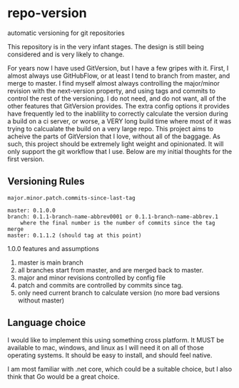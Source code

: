 # repo-version
automatic versioning for git repositories

This repository is in the very infant stages. The design is still being considered and is very likely to change.

For years now I have used GitVersion, but I have a few gripes with it. First, I almost always
use GitHubFlow, or at least I tend to branch from master, and merge to master. I find myself
almost always controlling the major/minor revision with the next-version property, and using
tags and commits to control the rest of the versioning. I do not need, and do not want, all of
the other features that GitVersion provides. The extra config options it provides have frequently
led to the inablility to correctly calculate the version during a build on a ci server, or worse,
a VERY long build time where most of it was trying to calcualate the build on a very large repo.
This project aims to acheive the parts of GitVersion that I love, without all of the baggage.
As such, this project should be extremely light weight and opinionated. It will only support the
git workflow that I use. Below are my initial thoughts for the first version.

## Versioning Rules

```
major.minor.patch.commits-since-last-tag

master: 0.1.0.0
branch: 0.1.1-branch-name-abbrev0001 or 0.1.1-branch-name-abbrev.1
    where the final number is the number of commits since the tag
merge
master: 0.1.1.2 (should tag at this point)
```

1.0.0 features and assumptions

1. master is main branch
2. all branches start from master, and are merged back to master.
3. major and minor revisions controlled by config file
4. patch and commits are controlled by commits since tag.
5. only need current branch to calculate version (no more bad versions without master)

## Language choice
I would like to implement this using something cross platform. It MUST be available to mac, windows, and linux as I will need it on all of those operating systems. It should be easy to install, and should feel native.

I am most familiar with .net core, which could be a suitable choice, but I also think that Go would be a great choice.
